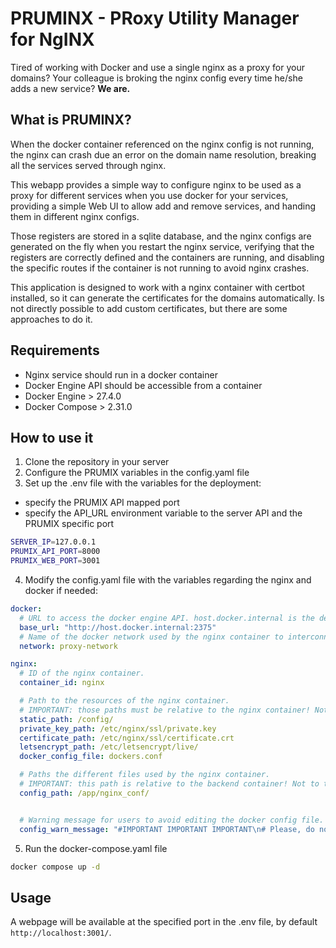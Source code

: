 # PRUMINX - **PR**oxy **U**tility **M**anager for Ng**INX**

Tired of working with Docker and use a single nginx as a proxy for your domains?
Your colleague is broking the nginx config every time he/she adds a new service? **We are.**

## What is PRUMINX?
When the docker container referenced on the nginx config is not running, the nginx can crash due an error on the domain name resolution, breaking all the services served through nginx.

This webapp provides a simple way to configure nginx to be used as a proxy for different services when you use docker for your services, providing a simple Web UI to allow add and remove services, and handing them in 
different nginx configs.

Those registers are stored in a sqlite database, and the nginx configs are generated on the fly when you restart the nginx service, verifying that the registers are correctly defined and the containers are running, and disabling the specific routes if the container is not running to avoid nginx crashes.

This application is designed to work with a nginx container with certbot installed, so it can generate the certificates for the domains automatically. Is not directly possible to add custom certificates, but there are some approaches to do it.

## Requirements
- Nginx service should run in a docker container
- Docker Engine API should be accessible from a container
- Docker Engine > 27.4.0
- Docker Compose > 2.31.0

## How to use it
1. Clone the repository in your server
2. Configure the PRUMIX variables in the config.yaml file
3. Set up the .env file with the variables for the deployment:
- specify the PRUMIX API mapped port
- specify the API_URL environment variable to the server API and the PRUMIX specific port
```sh
SERVER_IP=127.0.0.1
PRUMIX_API_PORT=8000
PRUMIX_WEB_PORT=3001 
```

4. Modify the config.yaml file with the variables regarding the nginx and docker if needed:
```yaml
docker:
  # URL to access the docker engine API. host.docker.internal is the default docker host ip for containers running on the same machine.
  base_url: "http://host.docker.internal:2375"
  # Name of the docker network used by the nginx container to interconnect with the other containers.
  network: proxy-network

nginx:
  # ID of the nginx container.
  container_id: nginx

  # Path to the resources of the nginx container.
  # IMPORTANT: those paths must be relative to the nginx container! Not to to the host machine!
  static_path: /config/
  private_key_path: /etc/nginx/ssl/private.key
  certificate_path: /etc/nginx/ssl/certificate.crt
  letsencrypt_path: /etc/letsencrypt/live/
  docker_config_file: dockers.conf

  # Paths the different files used by the nginx container.
  # IMPORTANT: this path is relative to the backend container! Not to to the host machine
  config_path: /app/nginx_conf/


  # Warning message for users to avoid editing the docker config file.
  config_warn_message: "#IMPORTANT IMPORTANT IMPORTANT\n# Please, do not edit this file. Use the webpage to connect your container!\n#-----------------------------------------------------------------------------------------------------"
```
5. Run the docker-compose.yaml file
```sh
docker compose up -d
```

## Usage
A webpage will be available at the specified port in the .env file, by default `http://localhost:3001/`.



